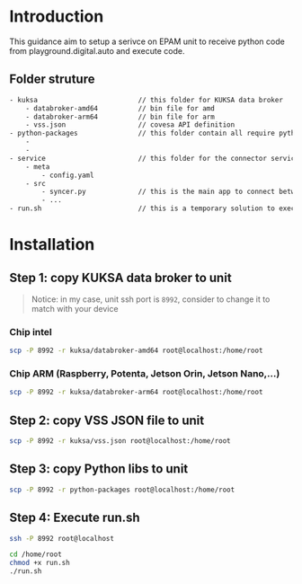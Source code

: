 # Introduction

This guidance aim to setup a serivce on EPAM unit to receive python code from playground.digital.auto and execute code.

## Folder struture
```bash
- kuksa                         // this folder for KUKSA data broker
    - databroker-amd64          // bin file for amd
    - databroker-arm64          // bin file for arm
    - vss.json                  // covesa API definition
- python-packages               // this folder contain all require pytho libs
    -
    -
- service                       // this folder for the connector service
    - meta
        - config.yaml
    - src
        - syncer.py             // this is the main app to connect between unit and plsyground.digital.auto.
        - ...
- run.sh                        // this is a temporary solution to execute KUKSA and service manually while waiting for layer and service developement
```

# Installation

## Step 1: copy KUKSA data broker to unit

> Notice: in my case, unit ssh port is `8992`, consider to change it to match with your device

### Chip intel
```bash
scp -P 8992 -r kuksa/databroker-amd64 root@localhost:/home/root
```

### Chip ARM (Raspberry, Potenta, Jetson Orin, Jetson Nano,...)
```bash
scp -P 8992 -r kuksa/databroker-arm64 root@localhost:/home/root
```

## Step 2: copy VSS JSON file to unit
```bash
scp -P 8992 -r kuksa/vss.json root@localhost:/home/root
```

## Step 3: copy Python libs to unit
```bash
scp -P 8992 -r python-packages root@localhost:/home/root
```

## Step 4: Execute run.sh
```bash
ssh -P 8992 root@localhost

cd /home/root
chmod +x run.sh
./run.sh
```